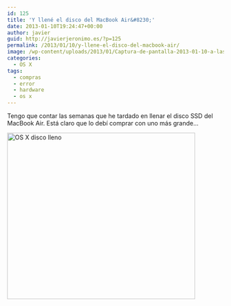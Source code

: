 ```yaml
---
id: 125
title: 'Y llené el disco del MacBook Air&#8230;'
date: 2013-01-10T19:24:47+00:00
author: javier
guid: http://javierjeronimo.es/?p=125
permalink: /2013/01/10/y-llene-el-disco-del-macbook-air/
image: /wp-content/uploads/2013/01/Captura-de-pantalla-2013-01-10-a-las-19.17.47.png
categories:
  - OS X
tags:
  - compras
  - error
  - hardware
  - os x
---
```

Tengo que contar las semanas que he tardado en llenar el disco SSD del MacBook Air. Está claro que lo debí comprar con uno más grande&#8230;

<a href="http://javierjeronimo.es/2013/01/10/y-llene-el-disco-del-macbook-air/captura-de-pantalla-2013-01-10-a-las-19-17-47/" rel="attachment wp-att-126"><img class="alignnone size-full wp-image-126" alt="OS X disco lleno" src="http://javierjeronimo.es/wp-content/uploads/2013/01/Captura-de-pantalla-2013-01-10-a-las-19.17.47.png" width="437" height="388" srcset="https://javierjeronimo.es/wp-content/uploads/2013/01/Captura-de-pantalla-2013-01-10-a-las-19.17.47.png 437w, https://javierjeronimo.es/wp-content/uploads/2013/01/Captura-de-pantalla-2013-01-10-a-las-19.17.47-300x266.png 300w" sizes="(max-width: 437px) 100vw, 437px" /></a>